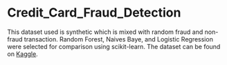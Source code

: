 # Credit_Card_Fraud_Detection

This dataset used is synthetic which is mixed with random fraud and non-fraud transaction. Random Forest, Naives Baye, and Logistic Regression were selected for comparison using scikit-learn. The dataset can be found on [Kaggle](https://www.kaggle.com/datasets/ealtman2019/credit-card-transactions).
